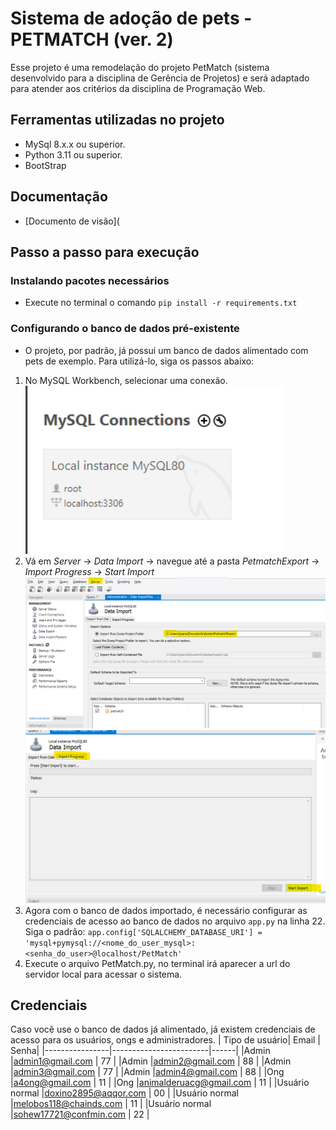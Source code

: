 # Sistema de adoção de pets - PETMATCH (ver. 2)
Esse projeto é uma remodelação do projeto PetMatch (sistema desenvolvido para a disciplina de Gerência de Projetos) e será adaptado para atender aos critérios da disciplina de Programação Web.

## Ferramentas utilizadas no projeto
- MySql 8.x.x ou superior.
- Python 3.11 ou superior.
- BootStrap

## Documentação
- [Documento de visão](

## Passo a passo para execução
### Instalando pacotes necessários
- Execute no terminal o comando `pip install -r requirements.txt`

### Configurando o banco de dados pré-existente
- O projeto, por padrão, já possui um banco de dados alimentado com pets de exemplo. Para utilizá-lo, siga os passos abaixo:
1. No MySQL Workbench, selecionar uma conexão.
![img.png](img.png)
2. Vá em *Server* -> *Data Import* -> navegue até a pasta *PetmatchExport* -> *Import Progress* -> *Start Import*
![img_1.png](img_1.png) ![img_2.png](img_2.png)
3. Agora com o banco de dados importado, é necessário configurar as credenciais de acesso ao banco de dados no arquivo `app.py` na linha 22. Siga o padrão: `app.config['SQLALCHEMY_DATABASE_URI'] = 'mysql+pymysql://<nome_do_user_mysql>:<senha_do_user>@localhost/PetMatch'`
4. Execute o arquivo PetMatch.py, no terminal irá aparecer a url do servidor local para acessar o sistema.

## Credenciais
Caso vocẽ use o banco de dados já alimentado, já existem credenciais de acesso para os usuários, ongs e administradores.
| Tipo de usuário| Email                  | Senha|
|----------------|------------------------|------|
|Admin           |admin1@gmail.com        | 77   |
|Admin           |admin2@gmail.com        | 88   |
|Admin           |admin3@gmail.com        | 77   |
|Admin           |admin4@gmail.com        | 88   |
|Ong             |a4ong@gmail.com         | 11   |
|Ong             |animalderuacg@gmail.com | 11   |
|Usuário normal  |doxino2895@aqqor.com    | 00   |
|Usuário normal  |melobos118@chainds.com  | 11   |
|Usuário normal  |sohew17721@confmin.com  | 22   |

